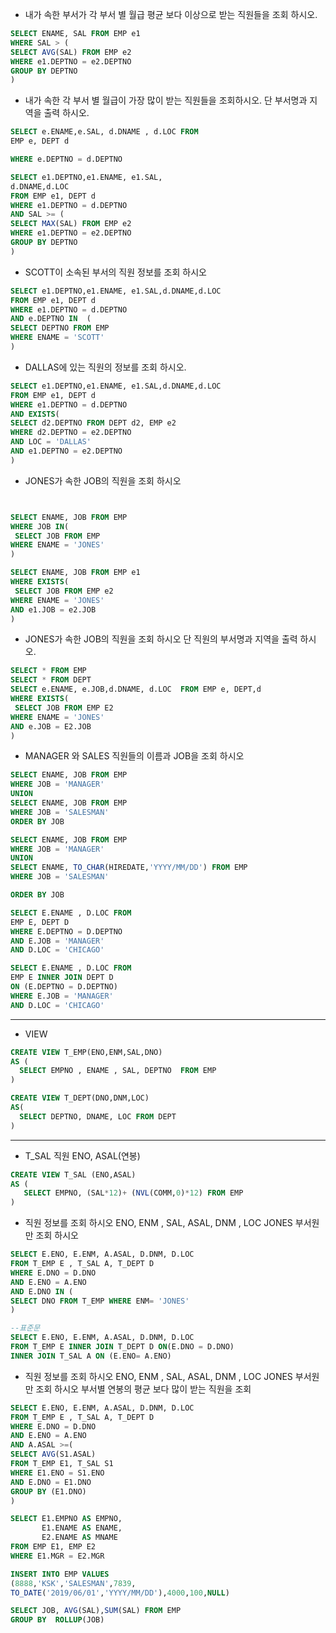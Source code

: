 - 내가 속한 부서가 각 부서 별 월급 평균 보다 이상으로 받는 직원들을 조회 하시오.

```sql
SELECT ENAME, SAL FROM EMP e1
WHERE SAL > (
SELECT AVG(SAL) FROM EMP e2
WHERE e1.DEPTNO = e2.DEPTNO
GROUP BY DEPTNO
)


```

- 내가 속한 각 부서 별 월급이 가장 많이 받는 직원들을 조회하시오. 
  단 부서명과 지역을 출력 하시오.

```sql
SELECT e.ENAME,e.SAL, d.DNAME , d.LOC FROM 
EMP e, DEPT d

WHERE e.DEPTNO = d.DEPTNO

SELECT e1.DEPTNO,e1.ENAME, e1.SAL,
d.DNAME,d.LOC
FROM EMP e1, DEPT d
WHERE e1.DEPTNO = d.DEPTNO
AND SAL >= (
SELECT MAX(SAL) FROM EMP e2
WHERE e1.DEPTNO = e2.DEPTNO
GROUP BY DEPTNO
)
```



- SCOTT이 소속된 부서의 직원 정보를 조회 하시오

```sql
SELECT e1.DEPTNO,e1.ENAME, e1.SAL,d.DNAME,d.LOC
FROM EMP e1, DEPT d
WHERE e1.DEPTNO = d.DEPTNO
AND e.DEPTNO IN  (
SELECT DEPTNO FROM EMP 
WHERE ENAME = 'SCOTT'
)
```



- DALLAS에 있는 직원의 정보를 조회 하시오.

```sql
SELECT e1.DEPTNO,e1.ENAME, e1.SAL,d.DNAME,d.LOC
FROM EMP e1, DEPT d
WHERE e1.DEPTNO = d.DEPTNO
AND EXISTS(
SELECT d2.DEPTNO FROM DEPT d2, EMP e2
WHERE d2.DEPTNO = e2.DEPTNO
AND LOC = 'DALLAS'
AND e1.DEPTNO = e2.DEPTNO
)
```



- JONES가 속한 JOB의 직원을 조회 하시오

```sql


SELECT ENAME, JOB FROM EMP
WHERE JOB IN(
 SELECT JOB FROM EMP
WHERE ENAME = 'JONES'
)

SELECT ENAME, JOB FROM EMP e1
WHERE EXISTS(
 SELECT JOB FROM EMP e2
WHERE ENAME = 'JONES'
AND e1.JOB = e2.JOB
)
```



- JONES가 속한 JOB의 직원을 조회 하시오
  단 직원의 부서명과 지역을 출력 하시오.

```sql
SELECT * FROM EMP
SELECT * FROM DEPT
SELECT e.ENAME, e.JOB,d.DNAME, d.LOC  FROM EMP e, DEPT,d
WHERE EXISTS(
 SELECT JOB FROM EMP E2
WHERE ENAME = 'JONES'
AND e.JOB = E2.JOB
)
```



- MANAGER 와 SALES 직원들의 이름과 JOB을 조회 하시오

```sql
SELECT ENAME, JOB FROM EMP
WHERE JOB = 'MANAGER'
UNION
SELECT ENAME, JOB FROM EMP
WHERE JOB = 'SALESMAN'
ORDER BY JOB

SELECT ENAME, JOB FROM EMP
WHERE JOB = 'MANAGER'
UNION
SELECT ENAME, TO_CHAR(HIREDATE,'YYYY/MM/DD') FROM EMP
WHERE JOB = 'SALESMAN'

ORDER BY JOB

SELECT E.ENAME , D.LOC FROM 
EMP E, DEPT D
WHERE E.DEPTNO = D.DEPTNO
AND E.JOB = 'MANAGER'
AND D.LOC = 'CHICAGO'

SELECT E.ENAME , D.LOC FROM 
EMP E INNER JOIN DEPT D 
ON (E.DEPTNO = D.DEPTNO)
WHERE E.JOB = 'MANAGER'
AND D.LOC = 'CHICAGO'


```

------

- VIEW

```sql
CREATE VIEW T_EMP(ENO,ENM,SAL,DNO)
AS (
  SELECT EMPNO , ENAME , SAL, DEPTNO  FROM EMP
)

CREATE VIEW T_DEPT(DNO,DNM,LOC)
AS(
  SELECT DEPTNO, DNAME, LOC FROM DEPT
)
```

------



- T_SAL 직원 ENO, ASAL(연봉)

```sql
CREATE VIEW T_SAL (ENO,ASAL)
AS (
   SELECT EMPNO, (SAL*12)+ (NVL(COMM,0)*12) FROM EMP
)
```



- 직원 정보를 조회 하시오
  ENO, ENM , SAL, ASAL, DNM , LOC
  JONES 부서원만 조회 하시오

```sql
SELECT E.ENO, E.ENM, A.ASAL, D.DNM, D.LOC 
FROM T_EMP E , T_SAL A, T_DEPT D 
WHERE E.DNO = D.DNO
AND E.ENO = A.ENO
AND E.DNO IN (
SELECT DNO FROM T_EMP WHERE ENM= 'JONES'
)

--표준문
SELECT E.ENO, E.ENM, A.ASAL, D.DNM, D.LOC 
FROM T_EMP E INNER JOIN T_DEPT D ON(E.DNO = D.DNO)
INNER JOIN T_SAL A ON (E.ENO= A.ENO) 
```





- 직원 정보를 조회 하시오
  ENO, ENM , SAL, ASAL, DNM , LOC
  JONES 부서원만 조회 하시오
  부서별 연봉의 평균 보다 많이 받는 직원을 조회



```sql
SELECT E.ENO, E.ENM, A.ASAL, D.DNM, D.LOC 
FROM T_EMP E , T_SAL A, T_DEPT D 
WHERE E.DNO = D.DNO
AND E.ENO = A.ENO
AND A.ASAL >=(
SELECT AVG(S1.ASAL)
FROM T_EMP E1, T_SAL S1
WHERE E1.ENO = S1.ENO
AND E.DNO = E1.DNO
GROUP BY (E1.DNO)
)

SELECT E1.EMPNO AS EMPNO,
       E1.ENAME AS ENAME,
       E2.ENAME AS MNAME
FROM EMP E1, EMP E2
WHERE E1.MGR = E2.MGR

INSERT INTO EMP VALUES
(8888,'KSK','SALESMAN',7839,
TO_DATE('2019/06/01','YYYY/MM/DD'),4000,100,NULL)

SELECT JOB, AVG(SAL),SUM(SAL) FROM EMP
GROUP BY  ROLLUP(JOB)


```



